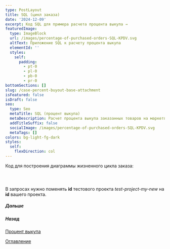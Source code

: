 ```yaml
---
type: PostLayout
title: SQL (цикл заказа)
date: '2024-12-09'
excerpt: Код SQL для примера расчета процента выкупа →
featuredImage:
  type: ImageBlock
  url: /images/percentage-of-purchased-orders-SQL-KPDV.svg
  altText: Приложение SQL к расчету процента выкупа
  elementId: ''
  styles:
    self:
      padding:
        - pt-0
        - pl-0
        - pb-0
        - pr-0
bottomSections: []
slug: /case-percent-buyout-base-attachment
isFeatured: false
isDraft: false
seo:
  type: Seo
  metaTitle: SQL (процент выкупа)
  metaDescription: Расчет процента выкупа заказанных товаров на маркетплейсе
  addTitleSuffix: false
  socialImage: /images/percentage-of-purchased-orders-SQL-KPDV.svg
  metaTags: []
colors: bg-light-fg-dark
styles:
  self:
    flexDirection: col
---
```

Код для построения диаграммы жизненного цикла заказа:

```


```

```
```

В запросах нужно поменять **id** тестового проекта *test-project-my-new* на **id** вашего проекта.

##### Дальше

[](/blog/google-script-authorization/)

##### Назад

[Процент выкупа](/blog/case-percent-buyout-base/)

[Оглавление](/blog/table-of-contents)
